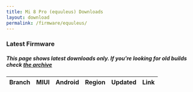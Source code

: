 ```yaml
---
title: Mi 8 Pro (equuleus) Downloads
layout: download
permalink: /firmware/equuleus/
---
```


### Latest Firmware
##### This page shows latest downloads only. If you're looking for old builds check [the archive](/archive/firmware/equuleus/)


<div class="table-responsive-md">
<table id="firmware" class="compact table table-striped table-hover table-sm">
    <thead class="thead-dark">
        <tr>
            <th>Branch</th>
            <th>MIUI</th>
            <th>Android</th>
            <th>Region</th>
            <th>Updated</th>
            <th>Link</th>
        </tr>
    </thead>
    <script>loadFirmwareDownloads('equuleus', 'latest')</script>
</table>
</div>
